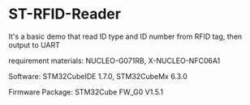 # ST-RFID-Reader

It's a basic demo that read ID type and ID number from RFID tag, then output to UART

requirement materials: NUCLEO-G071RB, X-NUCLEO-NFC06A1

Software: STM32CubeIDE 1.7.0, STM32CubeMx  6.3.0

Firmware Package: STM32Cube FW_G0 V1.5.1

